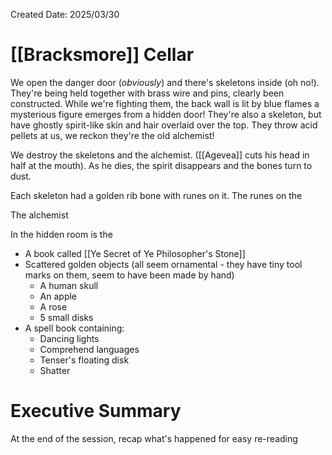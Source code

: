 Created Date: 2025/03/30
# [[Bracksmore]] Cellar
We open the danger door (*obviously*) and there's skeletons inside (oh no!). They're being held together with brass wire and pins, clearly been constructed.
While we're fighting them, the back wall is lit by blue flames a mysterious figure emerges from a hidden door! They're also a skeleton, but have ghostly spirit-like skin and hair overlaid over the top. They throw acid pellets at us, we reckon they're the old alchemist!

We destroy the skeletons and the alchemist. ([[Agevea]] cuts his head in half at the mouth). As he dies, the spirit disappears and the bones turn to dust.

Each skeleton had a golden rib bone with runes on it. The runes on the

The alchemist

In the hidden room is the
- A book called [[Ye Secret of Ye Philosopher's Stone]]
- Scattered golden objects (all seem ornamental - they have tiny tool marks on them, seem to have been made by hand)
	- A human skull
	- An apple
	- A rose
	- 5 small disks
- A spell book containing:
	- Dancing lights
	- Comprehend languages
	- Tenser's floating disk
	- Shatter
# Executive Summary
At the end of the session, recap what's happened for easy re-reading